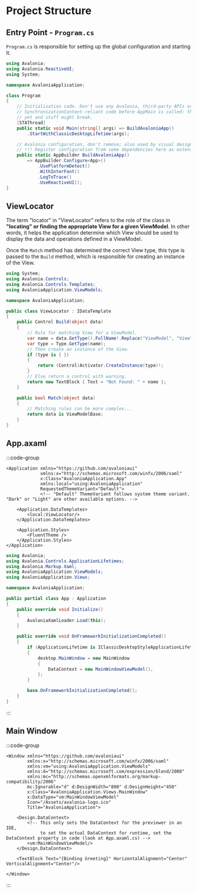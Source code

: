 # Project Structure

## Entry Point - `Program.cs`

`Program.cs` is responsible for setting up the global configuration and starting it.

```cs
using Avalonia;
using Avalonia.ReactiveUI;
using System;

namespace AvaloniaApplication;

class Program
{
    // Initialization code. Don't use any Avalonia, third-party APIs or any
    // SynchronizationContext-reliant code before AppMain is called: things aren't initialized
    // yet and stuff might break.
    [STAThread]
    public static void Main(string[] args) => BuildAvaloniaApp()
        .StartWithClassicDesktopLifetime(args);

    // Avalonia configuration, don't remove; also used by visual designer.
    // !!! Register configuration from some dependencies here as extension methods
    public static AppBuilder BuildAvaloniaApp()
        => AppBuilder.Configure<App>()
            .UsePlatformDetect()
            .WithInterFont()
            .LogToTrace()
            .UseReactiveUI();
}
```

## ViewLocator

The term "locator" in "ViewLocator" refers to the role of the class in **"locating" or finding the appropriate View for a given ViewModel**. In other words, it helps the application determine which View should be used to display the data and operations defined in a ViewModel.

Once the `Match` method has determined the correct View type, this type is passed to the `Build` method, which is responsible for creating an instance of the View.

```cs
using System;
using Avalonia.Controls;
using Avalonia.Controls.Templates;
using AvaloniaApplication.ViewModels;

namespace AvaloniaApplication;

public class ViewLocator : IDataTemplate
{
    public Control Build(object data)
    {
        // Rule for matching View for a ViewModel.
        var name = data.GetType().FullName!.Replace("ViewModel", "View");
        var type = Type.GetType(name);
        // Then create an instance of the View.
        if (type is { })
        {
            return (Control)Activator.CreateInstance(type)!;
        }
        // Else return a control with warning.
        return new TextBlock { Text = "Not Found: " + name };
    }

    public bool Match(object data)
    {
        // Matching rules can be more complex...
        return data is ViewModelBase;
    }
}
```

## App.axaml

:::code-group

```axaml
<Application xmlns="https://github.com/avaloniaui"
             xmlns:x="http://schemas.microsoft.com/winfx/2006/xaml"
             x:Class="AvaloniaApplication.App"
             xmlns:local="using:AvaloniaApplication"
             RequestedThemeVariant="Default">
             <!-- "Default" ThemeVariant follows system theme variant. "Dark" or "Light" are other available options. -->

    <Application.DataTemplates>
        <local:ViewLocator/>
    </Application.DataTemplates>
  
    <Application.Styles>
        <FluentTheme />
    </Application.Styles>
</Application>
```

```cs
using Avalonia;
using Avalonia.Controls.ApplicationLifetimes;
using Avalonia.Markup.Xaml;
using AvaloniaApplication.ViewModels;
using AvaloniaApplication.Views;

namespace AvaloniaApplication;

public partial class App : Application
{
    public override void Initialize()
    {
        AvaloniaXamlLoader.Load(this);
    }

    public override void OnFrameworkInitializationCompleted()
    {
        if (ApplicationLifetime is IClassicDesktopStyleApplicationLifetime desktop)
        {
            desktop.MainWindow = new MainWindow
            {
                DataContext = new MainWindowViewModel(),
            };
        }

        base.OnFrameworkInitializationCompleted();
    }
}
```

:::

## Main Window

:::code-group

```axaml
<Window xmlns="https://github.com/avaloniaui"
        xmlns:x="http://schemas.microsoft.com/winfx/2006/xaml"
        xmlns:vm="using:AvaloniaApplication.ViewModels"
        xmlns:d="http://schemas.microsoft.com/expression/blend/2008"
        xmlns:mc="http://schemas.openxmlformats.org/markup-compatibility/2006"
        mc:Ignorable="d" d:DesignWidth="800" d:DesignHeight="450"
        x:Class="AvaloniaApplication.Views.MainWindow"
        x:DataType="vm:MainWindowViewModel"
        Icon="/Assets/avalonia-logo.ico"
        Title="AvaloniaApplication">

    <Design.DataContext>
        <!-- This only sets the DataContext for the previewer in an IDE,
             to set the actual DataContext for runtime, set the DataContext property in code (look at App.axaml.cs) -->
        <vm:MainWindowViewModel/>
    </Design.DataContext>

    <TextBlock Text="{Binding Greeting}" HorizontalAlignment="Center" VerticalAlignment="Center"/>

</Window>

```

:::
